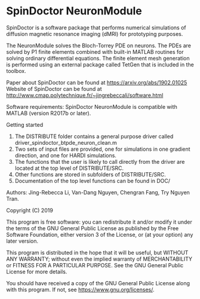 # SpinDoctor NeuronModule

SpinDoctor is a software package that performs numerical simulations of diffusion magnetic resonance imaging (dMRI) for prototyping purposes.  

The NeuronModule solves the Bloch-Torrey PDE on neurons.  The PDEs are solved by P1 finite elements combined with built-in MATLAB routines for solving ordinary differential equations.  The finite element mesh generation is performed using an external package called TetGen that is included in the toolbox.

Paper about SpinDoctor can be found at https://arxiv.org/abs/1902.01025
Website of SpinDoctor can be found at http://www.cmap.polytechnique.fr/~jingrebeccali/software.html

Software requirements: SpinDoctor NeuronModule is compatible with MATLAB (version R2017b or later).

Getting started
1) The DISTRIBUTE folder contains a general purpose driver called driver_spindoctor_btpde_neuron_clean.m 
2) Two sets of input files are provided, one for simulations in one gradient direction, and one for HARDI simulations.
3) The functions that the user is likely to call directly from the driver are located at the top level of DISTRIBUTE/SRC.
4) Other functions are stored in subfolders of DISTRIBUTE/SRC.
5) Documentation of the top level functions can be found in DOC/

Authors: Jing-Rebecca Li, Van-Dang Nguyen, Chengran Fang, Try Nguyen Tran.

Copyright (C) 2019

This program is free software: you can redistribute it and/or modify
it under the terms of the GNU General Public License as published by
the Free Software Foundation, either version 3 of the License, or
(at your option) any later version.

This program is distributed in the hope that it will be useful,
but WITHOUT ANY WARRANTY; without even the implied warranty of
MERCHANTABILITY or FITNESS FOR A PARTICULAR PURPOSE.  See the
GNU General Public License for more details.

You should have received a copy of the GNU General Public License
along with this program.  If not, see <https://www.gnu.org/licenses/>.
